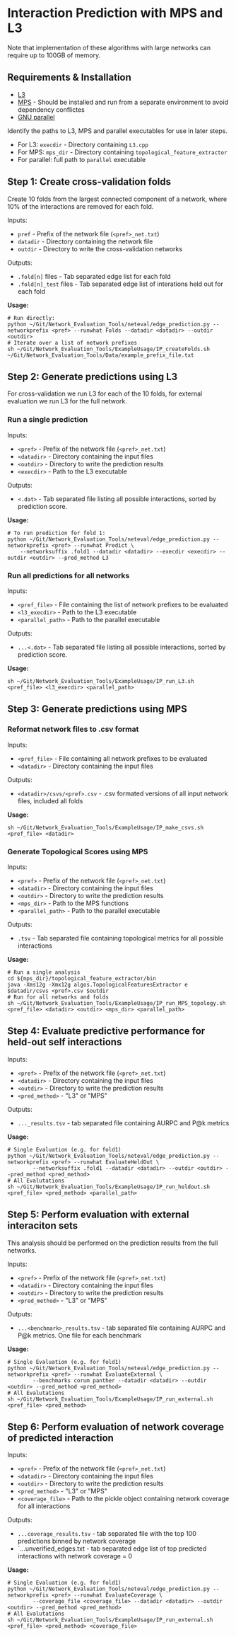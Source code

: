 # Interaction Prediction with MPS and L3

Note that implementation of these algorithms with large networks can require up to 100GB of memory. 

## Requirements & Installation

* [L3](https://github.com/kpisti/L3)
* [MPS](https://github.com/spxuw/PPI-Prediction-Project) - Should be installed and run from a separate environment to avoid dependency conflictes
* [GNU parallel](https://www.gnu.org/software/parallel/)

Identify the paths to L3, MPS and parallel executables for use in later steps.  
* For L3: `execdir` - Directory containing `L3.cpp`  
* For MPS: `mps_dir` - Directory containing `topological_feature_extractor`
* For parallel: full path to `parallel` executable  

## Step 1: Create cross-validation folds
Create 10 folds from the largest connected component of a network, where 10% of the interactions are removed for each fold.

Inputs:
* `pref` - Prefix of the network file (`<pref>_net.txt`)
* `datadir` - Directory containing the network file 
* `outdir` - Directory to write the cross-validation networks

Outputs:
* `.fold[n]` files - Tab separated edge list for each fold
* `.fold[n]_test` files - Tab separated edge list of interations held out for each fold

**Usage:**
```
# Run directly:
python ~/Git/Network_Evaluation_Tools/neteval/edge_prediction.py --networkprefix <pref> --runwhat Folds --datadir <datadir> --outdir <outdir>
# Iterate over a list of network prefixes
sh ~/Git/Network_Evaluation_Tools/ExampleUsage/IP_createFolds.sh ~/Git/Network_Evaluation_Tools/Data/example_prefix_file.txt
```

## Step 2: Generate predictions using L3
For cross-validation we run L3 for each of the 10 folds, for external evaluation we run L3 for the full network.

### Run a single prediction

Inputs:
* `<pref>` - Prefix of the network file (`<pref>_net.txt`)
* `<datadir>` - Directory containing the input files
* `<outdir>` - Directory to write the prediction results
* `<execdir>` - Path to the L3 executable

Outputs:
* `<.dat>` - Tab separated file listing all possible interactions, sorted by prediction score.

**Usage:**
```
# To run prediction for fold 1:
python ~/Git/Network_Evaluation_Tools/neteval/edge_prediction.py --networkprefix <pref> --runwhat Predict \
    --networksuffix .fold1 --datadir <datadir> --execdir <execdir> --outdir <outdir> --pred_method L3
```

### Run all predictions for all networks
Inputs:
* `<pref_file>` - File containing the list of network prefixes to be evaluated
* `<l3_execdir>` - Path to the L3 executable
* `<parallel_path>` - Path to the parallel executable

Outputs:
* `...<.dat>` - Tab separated file listing all possible interactions, sorted by prediction score.

**Usage:**
```
sh ~/Git/Network_Evaluation_Tools/ExampleUsage/IP_run_L3.sh <pref_file> <l3_execdir> <parallel_path>
```

## Step 3: Generate predictions using MPS

### Reformat network files to .csv format

Inputs:
* `<pref_file>` - File containing all network prefixes to be evaluated
* `<datadir>` - Directory containing the input files

Outputs:
* `<datadir>/csvs/<pref>.csv` - .csv formated versions of all input network files, included all folds

**Usage:**
```
sh ~/Git/Network_Evaluation_Tools/ExampleUsage/IP_make_csvs.sh <pref_file> <datadir>
```
### Generate Topological Scores using MPS
Inputs:
* `<pref>` - Prefix of the network file (`<pref>_net.txt`)
* `<datadir>` - Directory containing the input files
* `<outdir>` - Directory to write the prediction results
* `<mps_dir>` - Path to the MPS functions
* `<parallel_path>` - Path to the parallel executable

Outputs:
* `.tsv` - Tab separated file containing topological metrics for all possible interactions

**Usage:**
```
# Run a single analysis
cd ${mps_dir}/topological_feature_extractor/bin
java -Xms12g -Xmx12g algos.TopologicalFeaturesExtractor e $datadir/csvs <pref>.csv $outdir 
# Run for all networks and folds
sh ~/Git/Network_Evaluation_Tools/ExampleUsage/IP_run_MPS_topology.sh <pref_file> <datadir> <outdir> <mps_dir> <parallel_path>
```

## Step 4: Evaluate predictive performance for held-out self interactions

Inputs:
* `<pref>` - Prefix of the network file (`<pref>_net.txt`)
* `<datadir>` - Directory containing the input files
* `<outdir>` - Directory to write the prediction results
* `<pred_method>` - "L3" or "MPS"

Outputs:
* `..._results.tsv` -  tab separated file containing AURPC and P@k metrics

**Usage:**
```
# Single Evaluation (e.g. for fold1)
python ~/Git/Network_Evaluation_Tools/neteval/edge_prediction.py --networkprefix <pref> --runwhat EvaluateHeldOut \
        --networksuffix .fold1 --datadir <datadir> --outdir <outdir> --pred_method <pred_method>
# All Evalutations
sh ~/Git/Network_Evaluation_Tools/ExampleUsage/IP_run_heldout.sh <pref_file> <pred_method> <parallel_path>
```

## Step 5: Perform evaluation with external interaciton sets

This analysis should be performed on the prediction results from the full networks.

Inputs:
* `<pref>` - Prefix of the network file (`<pref>_net.txt`)
* `<datadir>` - Directory containing the input files
* `<outdir>` - Directory to write the prediction results
* `<pred_method>` - "L3" or "MPS"

Outputs:
* `...<benchmark>_results.tsv` -  tab separated file containing AURPC and P@k metrics. One file for each benchmark

**Usage:**
```
# Single Evaluation (e.g. for fold1)
python ~/Git/Network_Evaluation_Tools/neteval/edge_prediction.py --networkprefix <pref> --runwhat EvaluateExternal \
        --benchmarks corum panther --datadir <datadir> --outdir <outdir> --pred_method <pred_method>
# All Evalutations
sh ~/Git/Network_Evaluation_Tools/ExampleUsage/IP_run_external.sh <pref_file> <pred_method>
```

## Step 6: Perform evaluation of network coverage of predicted interaction

Inputs:
* `<pref>` - Prefix of the network file (`<pref>_net.txt`)
* `<datadir>` - Directory containing the input files
* `<outdir>` - Directory to write the prediction results
* `<pred_method>` - "L3" or "MPS"
* `<coverage_file>` - Path to the pickle object containing network coverage for all interactions 

Outputs:
* `...coverage_results.tsv` -  tab separated file with the top 100 predictions binned by network coverage
* `...unverified_edges.txt - tab separated edge list of top predicted interactions with network coverage = 0

**Usage:**
```
# Single Evaluation (e.g. for fold1)
python ~/Git/Network_Evaluation_Tools/neteval/edge_prediction.py --networkprefix <pref> --runwhat EvaluateCoverage \
        --coverage_file <coverage_file> --datadir <datadir> --outdir <outdir> --pred_method <pred_method>
# All Evalutations
sh ~/Git/Network_Evaluation_Tools/ExampleUsage/IP_run_external.sh <pref_file> <pred_method> <coverage_file>
```